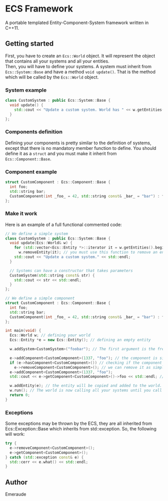 # ECS Framework

A portable templated Entity-Component-System framework written in C++11.

## Getting started

First, you have to create an `Ecs::World` object. It will represent the object that contains all your systems and all your entities.  
Then, you will have to define your systems. A system must inherit from `Ecs::System::Base` and have a method `void update()`. That is the method which will be called by the `Ecs::World` object.

### System example
```cpp
class CustomSystem : public Ecs::System::Base {
  void update() {
    std::cout << "Update a custom system. World has " << w.getEntities().size() << " entities." << std::endl;
  }
};
```

### Components definition

Defining your components is pretty similar to the definition of systems, except that there is no mandatory member function to define. You should define it as a `struct` and you must make it inherit from `Ecs::Component::Base`.

### Component example
```cpp
struct CustomComponent : Ecs::Component::Base {
  int foo;
  std::string bar;
  CustomComponent(int _foo_ = 42, std::string const& _bar_ = "bar") : foo(_foo_), bar(_bar_) {}
};
```

### Make it work

Here is an example of a full functional commented code:
```cpp
// We define a simple system
class CustomSystem : public Ecs::System::Base {
  void update(Ecs::World& w) {
    for (std::vector<Ecs::Entity *>::iterator it = w.getEntities().begin(); it != w.getEntities().end().end; ++it)
      w.removeEntity(it); // you must use this function to remove an entity. Otherwise it should be dirty.
    std::cout << "Update a custom system." << std::endl;
  }

  // Systems can have a constructor that takes parameters
  CustomSystem(std::string const& str) {
    std::cout << str << std::endl;
  }
};

// We define a simple component
struct CustomComponent : Ecs::Component::Base {
  int foo;
  std::string bar;
  CustomComponent(int _foo_ = 42, std::string const& _bar_ = "bar") : foo(_foo_), bar(_bar_) {}
};

int main(void) {
  Ecs::World w; // defining your world
  Ecs::Entity *e = new Ecs::Entity(); // defining an empty entity

  w.addSystem<CustomSystem>("foobar"); // The first argument is the frequency of the member function update() in ms and the other arguments are directly passed to the constructor of the system

  e->addComponent<CustomComponent>(1337, "foo"); // the component is simply added to the entity
  if (e->hasComponent<CustomComponent>()) // checking if the component is contained in the entity
    e->removeComponent<CustomComponent>(); // we can remove it as simply as we are adding it
  e->addComponent<CustomComponent>(1337, "foo");
  std::cout << e->getComponent<CustomComponent>()->foo << std::endl; // getComponent() returns a pointer to the wanted component.

  w.addEntity(e); // the entity will be copied and added to the world. So if you modify it, it will be inefficient.
  w.run(); // The world is now calling all your systems until you call the w.stop() method somewhere.
  return 0;
}
```

### Exceptions

Some exceptions may be thrown by the ECS, they are all inherited from Ecs::Exception::Base which inherits from std::exception. So, the following will work:
```cpp
try {
  e->removeComponent<CustomComponent>();
  e->getComponent<CustomComponent>();
} catch (std::exception const& e) {
  std::cerr << e.what() << std::endl;
}
```

## Author

Emeraude
